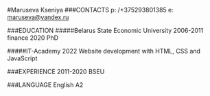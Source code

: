 #Maruseva Kseniya
###CONTACTS
p: /+375293801385
e: maruseva@yandex.ru

###EDUCATION
#####Belarus State Economic University 
2006-2011 finance
2020 PhD

#####IT-Academy
2022 Website development with HTML, CSS and JavaScript

###EXPERIENCE
2011-2020 BSEU

###LANGUAGE
English A2
